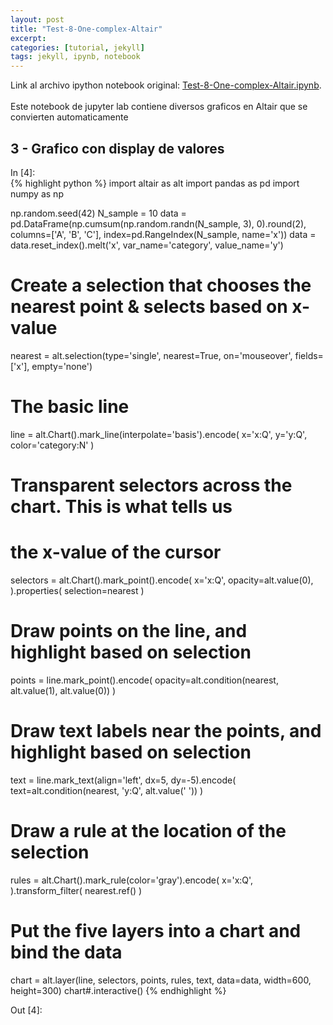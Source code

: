 ```yaml
---
layout: post
title: "Test-8-One-complex-Altair"
excerpt: 
categories: [tutorial, jekyll] 
tags: jekyll, ipynb, notebook
---
```

<div class="header">
Link al archivo ipython notebook original:
<a href="https://raw.githubusercontent.com/sebastiandres/sebastiandres.github.io/master/ipynb/Test-8-One-complex-Altair.ipynb">Test-8-One-complex-Altair.ipynb</a>.
</div>
<br>
Este notebook de jupyter lab contiene diversos graficos en Altair que se convierten automaticamente 

## 3 - Grafico con display de valores

<div class="in-prompt prompt-common">In [4]:</div>

<div class="input">
{% highlight python %}
import altair as alt
import pandas as pd
import numpy as np

np.random.seed(42)
N_sample = 10
data = pd.DataFrame(np.cumsum(np.random.randn(N_sample, 3), 0).round(2),
                    columns=['A', 'B', 'C'], index=pd.RangeIndex(N_sample, name='x'))
data = data.reset_index().melt('x', var_name='category', value_name='y')

# Create a selection that chooses the nearest point & selects based on x-value
nearest = alt.selection(type='single', nearest=True, on='mouseover',
                        fields=['x'], empty='none')

# The basic line
line = alt.Chart().mark_line(interpolate='basis').encode(
    x='x:Q',
    y='y:Q',
    color='category:N'
)

# Transparent selectors across the chart. This is what tells us
# the x-value of the cursor
selectors = alt.Chart().mark_point().encode(
    x='x:Q',
    opacity=alt.value(0),
).properties(
    selection=nearest
)

# Draw points on the line, and highlight based on selection
points = line.mark_point().encode(
    opacity=alt.condition(nearest, alt.value(1), alt.value(0))
)

# Draw text labels near the points, and highlight based on selection
text = line.mark_text(align='left', dx=5, dy=-5).encode(
    text=alt.condition(nearest, 'y:Q', alt.value(' '))
)

# Draw a rule at the location of the selection
rules = alt.Chart().mark_rule(color='gray').encode(
    x='x:Q',
).transform_filter(
    nearest.ref()
)

# Put the five layers into a chart and bind the data
chart = alt.layer(line, selectors, points, rules, text,
                  data=data, width=600, height=300)
chart#.interactive()
{% endhighlight %}
</div>

<div class="output-prompt prompt-common">Out [4]:</div>

<div class='execute_results'>
  <!-- Container for the visualization -->
  <div id="viz_4"></div>
  <script>
  var vlSpec_4 = 
{
    "$schema": "https://vega.github.io/schema/vega-lite/v2.json",
    "config": {
        "view": {
            "height": 300,
            "width": 400
        }
    },
    "data": {
        "values": [
            {
                "category": "A",
                "x": 0,
                "y": 0.5
            },
            {
                "category": "A",
                "x": 1,
                "y": 2.02
            },
            {
                "category": "A",
                "x": 2,
                "y": 3.6
            },
            {
                "category": "A",
                "x": 3,
                "y": 4.14
            },
            {
                "category": "A",
                "x": 4,
                "y": 4.38
            },
            {
                "category": "A",
                "x": 5,
                "y": 3.82
            },
            {
                "category": "A",
                "x": 6,
                "y": 2.91
            },
            {
                "category": "A",
                "x": 7,
                "y": 2.69
            },
            {
                "category": "A",
                "x": 8,
                "y": 2.14
            },
            {
                "category": "A",
                "x": 9,
                "y": 2.52
            },
            {
                "category": "B",
                "x": 0,
                "y": -0.14
            },
            {
                "category": "B",
                "x": 1,
                "y": -0.37
            },
            {
                "category": "B",
                "x": 2,
                "y": 0.4
            },
            {
                "category": "B",
                "x": 3,
                "y": -0.07
            },
            {
                "category": "B",
                "x": 4,
                "y": -1.98
            },
            {
                "category": "B",
                "x": 5,
                "y": -2.99
            },
            {
                "category": "B",
                "x": 6,
                "y": -4.41
            },
            {
                "category": "B",
                "x": 7,
                "y": -4.34
            },
            {
                "category": "B",
                "x": 8,
                "y": -4.23
            },
            {
                "category": "B",
                "x": 9,
                "y": -4.83
            },
            {
                "category": "C",
                "x": 0,
                "y": 0.65
            },
            {
                "category": "C",
                "x": 1,
                "y": 0.41
            },
            {
                "category": "C",
                "x": 2,
                "y": -0.06
            },
            {
                "category": "C",
                "x": 3,
                "y": -0.52
            },
            {
                "category": "C",
                "x": 4,
                "y": -2.25
            },
            {
                "category": "C",
                "x": 5,
                "y": -1.93
            },
            {
                "category": "C",
                "x": 6,
                "y": -0.47
            },
            {
                "category": "C",
                "x": 7,
                "y": -1.89
            },
            {
                "category": "C",
                "x": 8,
                "y": -3.04
            },
            {
                "category": "C",
                "x": 9,
                "y": -3.33
            }
        ]
    },
    "height": 300,
    "layer": [
        {
            "encoding": {
                "color": {
                    "field": "category",
                    "type": "nominal"
                },
                "x": {
                    "field": "x",
                    "type": "quantitative"
                },
                "y": {
                    "field": "y",
                    "type": "quantitative"
                }
            },
            "mark": {
                "interpolate": "basis",
                "type": "line"
            }
        },
        {
            "encoding": {
                "opacity": {
                    "value": 0
                },
                "x": {
                    "field": "x",
                    "type": "quantitative"
                }
            },
            "mark": "point",
            "selection": {
                "selector005": {
                    "empty": "none",
                    "fields": [
                        "x"
                    ],
                    "nearest": true,
                    "on": "mouseover",
                    "resolve": "global",
                    "type": "single"
                }
            }
        },
        {
            "encoding": {
                "color": {
                    "field": "category",
                    "type": "nominal"
                },
                "opacity": {
                    "condition": {
                        "selection": "selector005",
                        "value": 1
                    },
                    "value": 0
                },
                "x": {
                    "field": "x",
                    "type": "quantitative"
                },
                "y": {
                    "field": "y",
                    "type": "quantitative"
                }
            },
            "mark": "point"
        },
        {
            "encoding": {
                "x": {
                    "field": "x",
                    "type": "quantitative"
                }
            },
            "mark": {
                "color": "gray",
                "type": "rule"
            },
            "transform": [
                {
                    "filter": {
                        "selection": "selector005"
                    }
                }
            ]
        },
        {
            "encoding": {
                "color": {
                    "field": "category",
                    "type": "nominal"
                },
                "text": {
                    "condition": {
                        "field": "y",
                        "selection": "selector005",
                        "type": "quantitative"
                    },
                    "value": " "
                },
                "x": {
                    "field": "x",
                    "type": "quantitative"
                },
                "y": {
                    "field": "y",
                    "type": "quantitative"
                }
            },
            "mark": {
                "align": "left",
                "dx": 5,
                "dy": -5,
                "type": "text"
            }
        }
    ],
    "width": 600
};

vegaEmbed("#viz_4", vlSpec_4);
</script>
</div>
